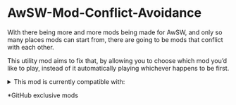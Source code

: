# AwSW-Mod-Conflict-Avoidance

With there being more and more mods being made for AwSW, and only so many places mods can start from, there are going to be mods that conflict with each other.

This utility mod aims to fix that, by allowing you to choose which mod you’d like to play, instead of it automatically playing whichever happens to be first.

<details>
<summary>This mod is currently compatible with:</summary>
<br/>
<summary>Adine’s good ending:</summary>
  
+ Adine Romantic ending
+ Adine Sopping*
+ Freefall
  
<summary>Anna’s good ending:</summary>
  
+ Anna and Adine’s better ending*
+ Not-So-Tragic Hero
+ A Trip to the Woods
  
 <summary>Anna’s romance scene:</summary>
  
+ Lewd Anna scene*
+ BangOk*
</details>

*GitHub exclusive mods
